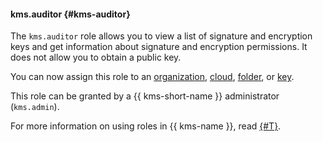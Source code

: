 #### kms.auditor {#kms-auditor}

The `kms.auditor` role allows you to view a list of signature and encryption keys and get information about signature and encryption permissions. It does not allow you to obtain a public key.

You can now assign this role to an [organization](../organization/), [cloud](../resource-manager/concepts/resources-hierarchy.md#cloud), [folder](../resource-manager/concepts/resources-hierarchy.md#folder), or [key](../kms/concepts/key).

This role can be granted by a {{ kms-short-name }} administrator (`kms.admin`).

For more information on using roles in {{ kms-name }}, read [{#T}](../kms/security/index.md).